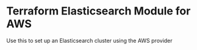 # Terraform Elasticsearch Module for AWS

Use this to set up an Elasticsearch cluster using the AWS provider
